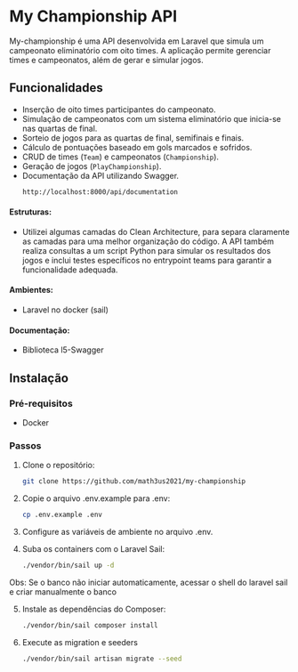 # My Championship API

My-championship é uma API desenvolvida em Laravel que simula um campeonato eliminatório com oito times. 
A aplicação permite gerenciar times e campeonatos, além de gerar e simular jogos.

## Funcionalidades

- Inserção de oito times participantes do campeonato.
- Simulação de campeonatos com um sistema eliminatório que inicia-se nas quartas de final.
- Sorteio de jogos para as quartas de final, semifinais e finais.
- Cálculo de pontuações baseado em gols marcados e sofridos.
- CRUD de times (`Team`) e campeonatos (`Championship`).
- Geração de jogos (`PlayChampionship`).
- Documentação da API utilizando Swagger.
     ```bash
  http://localhost:8000/api/documentation

#### Estruturas:
- Utilizei algumas camadas do Clean Architecture, para separa claramente as camadas para uma melhor organização do código. A API também realiza consultas a um script Python para simular os resultados dos jogos e inclui testes específicos no entrypoint teams para garantir a funcionalidade adequada.

#### Ambientes:
- Laravel no docker (sail)

#### Documentação:
- Biblioteca l5-Swagger

## Instalação

### Pré-requisitos

- Docker

### Passos

1. Clone o repositório:

   ```bash
   git clone https://github.com/math3us2021/my-championship

2. Copie o arquivo .env.example para .env:

   ```bash
   cp .env.example .env

3. Configure as variáveis de ambiente no arquivo .env.
4. Suba os containers com o Laravel Sail:
   ```bash
   ./vendor/bin/sail up -d
Obs: Se o banco não iniciar automaticamente, acessar o shell do laravel sail e criar manualmente o banco

5. Instale as dependências do Composer:
   ```bash
   ./vendor/bin/sail composer install
   
6. Execute as migration e seeders
   ```bash
   ./vendor/bin/sail artisan migrate --seed
   
